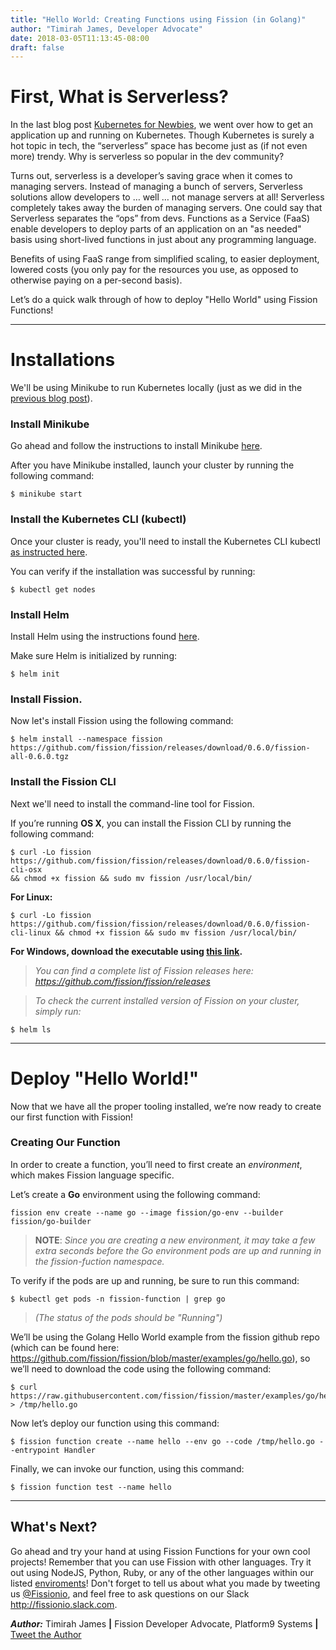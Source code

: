 ```yaml
---
title: "Hello World: Creating Functions using Fission (in Golang)"
author: "Timirah James, Developer Advocate"
date: 2018-03-05T11:13:45-08:00
draft: false
---
```



# First, What is Serverless?

In the last blog post [Kubernetes for Newbies](https://fission.io/blog/posts/kubernetes_hello-world/), we went over how to get an application up and running on Kubernetes. Though Kubernetes is surely a hot topic in tech, the “serverless” space has become just as (if not even more) trendy. Why is serverless so popular in the dev community? 

Turns out, serverless is a developer’s saving grace when it comes to managing servers. Instead of managing a bunch of servers, Serverless solutions allow developers to … well … not manage servers at all! Serverless completely takes away the burden of managing servers. One could say that Serverless separates the “ops” from devs. Functions as a Service (FaaS) enable developers to deploy parts of an application on an "as needed" basis using short-lived functions in just about any programming language. 

Benefits of using FaaS range from simplified scaling, to easier deployment, lowered costs (you only pay for the resources you use, as opposed to otherwise paying on a per-second basis).



Let’s do a quick walk through of how to deploy "Hello World" using Fission Functions!


---- 

# Installations


We'll be using Minikube to run Kubernetes locally (just as we did in the [previous blog post](http://fission.io/blog/posts/kubernetes_hello-world/)).


### Install Minikube

 Go ahead and follow the instructions to install Minikube [here](https://github.com/kubernetes/minikube).

After you have Minikube installed, launch your cluster by running the following command:			
					
	$ minikube start


### Install the Kubernetes CLI (kubectl)

Once your cluster is ready, you'll need to install the Kubernetes CLI kubectl [as instructed here](https://kubernetes.io/docs/tasks/tools/install-kubectl/).


You can verify if the installation was successful by running:

	$ kubectl get nodes


### Install Helm

Install Helm using the instructions found [here](https://github.com/kubernetes/helm).

Make sure Helm is initialized by running:

	$ helm init


### Install Fission.

Now let's install Fission using the following command:

	$ helm install --namespace fission https://github.com/fission/fission/releases/download/0.6.0/fission-all-0.6.0.tgz


### Install the Fission CLI

Next we'll need to install the command-line tool for Fission.

If you’re running **OS X**, you can install the Fission CLI by running the following command:				
					
	$ curl -Lo fission
	https://github.com/fission/fission/releases/download/0.6.0/fission-cli-osx
	&& chmod +x fission && sudo mv fission /usr/local/bin/


**For Linux:**

	$ curl -Lo fission https://github.com/fission/fission/releases/download/0.6.0/fission-cli-linux && chmod +x fission && sudo mv fission /usr/local/bin/


**For Windows, download the executable using [this link](https://github.com/fission/fission/releases/download/0.6.0/fission-cli-windows.exe).**

>_You can find a complete list of Fission releases here: https://github.com/fission/fission/releases_

>_To check the current installed version of Fission on your cluster, simply run:_

	$ helm ls


----


# Deploy "Hello World!"


Now that we have all the proper tooling installed, we’re now ready to create our first function with Fission! 


### Creating Our Function

In order to create a function, you’ll need to first create an _environment_, which makes Fission language specific.

Let’s create a **Go** environment using the following command:

	fission env create --name go --image fission/go-env --builder fission/go-builder

>**NOTE**: _Since you are creating a new environment, it may take a few extra seconds before the Go environment pods are up and running in the fission-fuction namespace._

To verify if the pods are up and running, be sure to run this command:

	$ kubectl get pods -n fission-function | grep go

>_(The status of the pods should be "Running")_

We’ll be using the Golang Hello World example from the fission github repo (which can be found here: https://github.com/fission/fission/blob/master/examples/go/hello.go), so we’ll need to download the code using the following command:
									
	$ curl https://raw.githubusercontent.com/fission/fission/master/examples/go/hello.go > /tmp/hello.go


Now let’s deploy our function using this command:

	$ fission function create --name hello --env go --code /tmp/hello.go --entrypoint Handler


Finally, we can invoke our function, using this command:

	$ fission function test --name hello

	
----

## What's Next?

Go ahead and try your hand at using Fission Functions for your own cool projects! Remember that you can use Fission with other languages. Try it out using NodeJS, Python, Ruby, or any of the other languages within our listed [enviroments](https://github.com/fission/fission/tree/master/environments)! Don't forget to tell us about what you made by tweeting us [@Fissionio](http://twitter.com/fissionio), and feel free to ask questions on our Slack http://fissionio.slack.com.



_**Author:**_ Timirah James **|** Fission Developer Advocate, Platform9 Systems  **|**  [Tweet the Author](https://www.twitter.com/timirahj)
